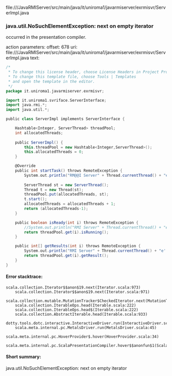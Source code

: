 file://<WORKSPACE>/JavaRMIServer/src/main/java/it/uniroma1/javarmiserver/exrmisvr/ServerImpl.java
### java.util.NoSuchElementException: next on empty iterator

occurred in the presentation compiler.

action parameters:
offset: 678
uri: file://<WORKSPACE>/JavaRMIServer/src/main/java/it/uniroma1/javarmiserver/exrmisvr/ServerImpl.java
text:
```scala
/*
 * To change this license header, choose License Headers in Project Properties.
 * To change this template file, choose Tools | Templates
 * and open the template in the editor.
 */
package it.uniroma1.javarmiserver.exrmisvr;

import it.uniroma1.svriface.ServerInterface;
import java.rmi.*;
import java.util.*;

public class ServerImpl implements ServerInterface {

    Hashtable<Integer, ServerThread> threadPool;
    int allocatedThreads;
    
    public ServerImpl() {
        this.threadPool = new Hashtable<Integer,ServerThread>();
        this.allocatedThreads = 0;
    }

    @Override
    public int startTask() throws RemoteException {
        System.out.println("RM@@I Server" + Thread.currentThread() + "e' stato richiesto startTask() ...");
        
        ServerThread st = new ServerThread();
        Thread t = new Thread(st);
        threadPool.put(allocatedThreads, st);
        t.start();
        allocatedThreads = allocatedThreads + 1;
        return (allocatedThreads-1);
    }

    public boolean isReady(int i) throws RemoteException {
        //System.out.println("RMI Server" + Thread.currentThread() + "e' stato richiesto isReady() ...");
        return threadPool.get(i).isRunning();
    }

    public int[] getResults(int i) throws RemoteException {
        System.out.println("RMI Server" + Thread.currentThread() + "e' stato richiesto getResults() ...");
        return threadPool.get(i).getResult();
    }
}

```



#### Error stacktrace:

```
scala.collection.Iterator$$anon$19.next(Iterator.scala:973)
	scala.collection.Iterator$$anon$19.next(Iterator.scala:971)
	scala.collection.mutable.MutationTracker$CheckedIterator.next(MutationTracker.scala:76)
	scala.collection.IterableOps.head(Iterable.scala:222)
	scala.collection.IterableOps.head$(Iterable.scala:222)
	scala.collection.AbstractIterable.head(Iterable.scala:933)
	dotty.tools.dotc.interactive.InteractiveDriver.run(InteractiveDriver.scala:168)
	scala.meta.internal.pc.MetalsDriver.run(MetalsDriver.scala:45)
	scala.meta.internal.pc.HoverProvider$.hover(HoverProvider.scala:34)
	scala.meta.internal.pc.ScalaPresentationCompiler.hover$$anonfun$1(ScalaPresentationCompiler.scala:329)
```
#### Short summary: 

java.util.NoSuchElementException: next on empty iterator